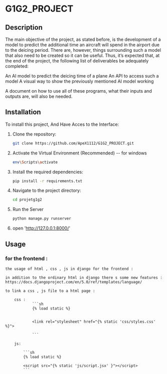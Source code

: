 # G1G2_PROJECT

## Description
The main objective of the project, as stated before, is the development of a model to predict the additional time an aircraft will spend in the airport due to the deicing period. There are, however, things surrounding such a model that also need to be created so it can be useful. Thus, it’s expected that, at the end of the project, the following list of deliverables be adequately completed:

An AI model to predict the deicing time of a plane An API to access such a model A visual way to show the previously mentioned AI model working

A document on how to use all of these programs, what their inputs and outputs are, will also be needed.

## Installation
To install this project, And Have Acces to the Interface:

1. Clone the repository:

    ```sh
    git clone https://github.com/ApeX1112/G1G2_PROJECT.git
    ```

2. Activate the Virtual Environment (Recommended)
-- for windows 

    ```sh
    env\Scripts\activate
    ```
3. Install the required dependencies:

    ```sh
    pip install -r requirements.txt
    ```

4. Navigate to the project directory:

    ```sh
    cd projetg1g2
    ```
5. Run the Server 

    ```sh
    python manage.py runserver 
    ```
6. open 'http://127.0.0.1:8000/'

## Usage
### for the frontend :
    the usage of html , css , js in django for the frontend :

    in addition to the ordinary html in django there s some new features :  https://docs.djangoproject.com/en/5.0/ref/templates/language/

    to link a css , js file to a html page :

        css :  
                ```sh
                {% load static %}


                <link rel="stylesheet" href="{% static 'css/styles.css' %}">
            
                ```

        js:

            ```sh
            {% load static %}

            <script src="{% static 'js/script.jsx' }"></script>
            ```




